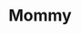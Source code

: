 ---
pid: rs50
title: Mommy
location_transcription: Parkway
coordinates: "[-75.170624266599, 39.958010623113]"
zipcode: '19146'
gen_neighborhood: South Philadelphia
neighborhood: Graduate Hospital,Naval Square,Southwest Center City
outside_phl: 
age: '2'
age_range: "<6"
instagram: 
image_file_name: rs_50.jpg
proposal_transcription: 
topic: Family
topic_summary: '0'
type: Other No Form
keywords_other: 
credit: James
image_labels: Figure of a woman
twitter: 
facebook: 
permalink: "/monuments/rs50/"
layout: item-page
---